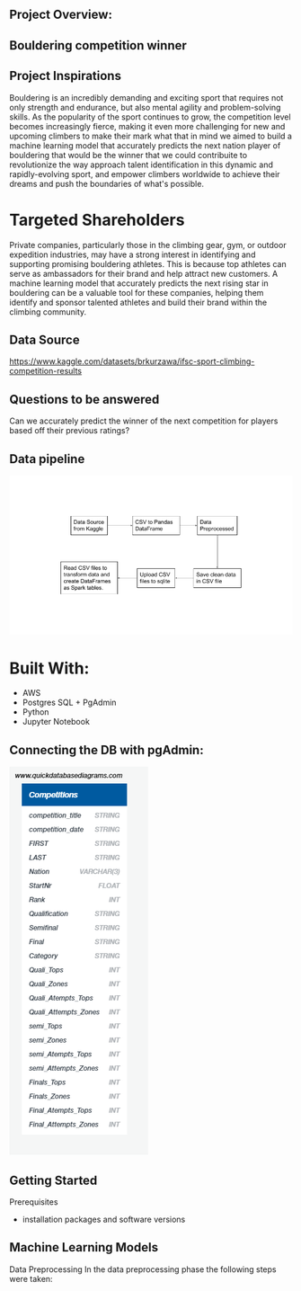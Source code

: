 
## Project Overview:



## Bouldering competition winner



## Project Inspirations

Bouldering is an incredibly demanding and exciting sport that requires not only strength and endurance, but also mental agility and problem-solving skills. As the popularity of the sport continues to grow, the competition level becomes increasingly fierce, making it even more challenging for new and upcoming climbers to make their mark what that in mind we aimed to build a machine learning model that accurately predicts the next nation player of bouldering that would be the winner that we could contribuite to revolutionize the way approach talent identification in this dynamic and rapidly-evolving sport, and empower climbers worldwide to achieve their dreams and push the boundaries of what's possible.

# Targeted Shareholders

Private companies, particularly those in the climbing gear, gym, or outdoor expedition industries, may have a strong interest in identifying and supporting promising bouldering athletes. This is because top athletes can serve as ambassadors for their brand and help attract new customers. A machine learning model that accurately predicts the next rising star in bouldering can be a valuable tool for these companies, helping them identify and sponsor talented athletes and build their brand within the climbing community.


## Data Source

https://www.kaggle.com/datasets/brkurzawa/ifsc-sport-climbing-competition-results

## Questions to be answered

Can we accurately predict the winner of the next competition for players based off their previous ratings?


## Data pipeline

![](https://github.com/DavidJohnChartrand/bouldering_competition_model/blob/main/Images/Data%20Pipeline.png)


# Built With:


* AWS
* Postgres SQL + PgAdmin
* Python 
* Jupyter Notebook


## Connecting the DB with pgAdmin:


![](https://github.com/DavidJohnChartrand/bouldering_competition_model/blob/main/Images/ERD.png)


## Getting Started

Prerequisites

* installation packages and software versions


## Machine Learning Models

Data Preprocessing
In the data preprocessing phase the following steps were taken:

